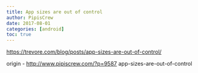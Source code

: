 ```yaml
---
title: App sizes are out of control
author: PipisCrew
date: 2017-08-01
categories: [android]
toc: true
---
```


https://trevore.com/blog/posts/app-sizes-are-out-of-control/

origin - http://www.pipiscrew.com/?p=9587 app-sizes-are-out-of-control